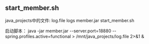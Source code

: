 ## start_member.sh
java_projects中的文件:
log.file  logs  member.jar  start_member.sh

启动脚本：
java -jar member.jar --server.port=18880 --spring.profiles.active=functional  > /mnt/java_projects/log.file 2>&1 &